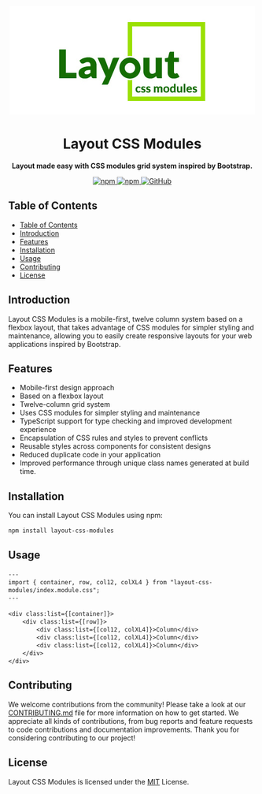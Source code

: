 <p align="center">
    <img alt="layout-css-modules logo" src="./logo/layout-css-modules.jpg"/>
</p>

<h1 align="center">Layout CSS Modules</h1>

<p align="center"><b>Layout made easy with CSS modules grid system inspired by Bootstrap.</b></p>

<p align="center" style="align: center;">
    <a href="https://www.npmjs.com/package/layout-css-modules">
        <img alt="npm" src="https://img.shields.io/npm/v/layout-css-modules">
    </a>
    <a href="https://www.npmjs.com/package/layout-css-modules">
        <img alt="npm" src="https://img.shields.io/npm/dw/layout-css-modules">
    </a>
    <a href="https://github.com/appzic/layout-css-modules/blob/main/LICENSE">
        <img alt="GitHub" src="https://img.shields.io/github/license/appzic/layout-css-modules">
    </a>
</p>

## Table of Contents
- [Table of Contents](#table-of-contents)
- [Introduction](#introduction)
- [Features](#features)
- [Installation](#installation)
- [Usage](#usage)
- [Contributing](#contributing)
- [License](#license)


## Introduction
Layout CSS Modules is a mobile-first, twelve column system based on a flexbox layout, that takes advantage of CSS modules for simpler styling and maintenance, allowing you to easily create responsive layouts for your web applications inspired by Bootstrap.

## Features
- Mobile-first design approach
- Based on a flexbox layout
- Twelve-column grid system
- Uses CSS modules for simpler styling and maintenance
- TypeScript support for type checking and improved development experience
- Encapsulation of CSS rules and styles to prevent conflicts
- Reusable styles across components for consistent designs
- Reduced duplicate code in your application
- Improved performance through unique class names generated at build time.

## Installation

You can install Layout CSS Modules using npm:

```bash
npm install layout-css-modules
```

## Usage

```astro
---
import { container, row, col12, colXL4 } from "layout-css-modules/index.module.css";
---

<div class:list={[container]}>
	<div class:list={[row]}>
		<div class:list={[col12, colXL4]}>Column</div>
		<div class:list={[col12, colXL4]}>Column</div>
		<div class:list={[col12, colXL4]}>Column</div>
	</div>
</div>

```

## Contributing

We welcome contributions from the community! Please take a look at our [CONTRIBUTING.md](https://github.com/appzic/layout-css-modules/blob/main/CONTRIBUTING.md) file for more information on how to get started. We appreciate all kinds of contributions, from bug reports and feature requests to code contributions and documentation improvements. Thank you for considering contributing to our project!

## License

Layout CSS Modules is licensed under the [MIT](https://github.com/appzic/layout-css-modules/blob/main/LICENSE) License.
